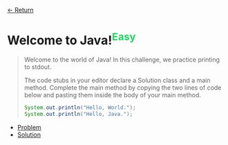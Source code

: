 [&larr; Return](https://hanggrian.github.io/grind-hackerrank/)

# Welcome to Java!<sup style="color: rgb(32, 215, 97);">Easy</sup>

> Welcome to the world of Java! In this challenge, we practice printing to
  stdout.
>
> The code stubs in your editor declare a Solution class and a main method.
  Complete the main method by copying the two lines of code below and pasting
  them inside the body of your main method.
>
> ```java
> System.out.println("Hello, World.");
> System.out.println("Hello, Java.");
> ```

- [Problem](https://www.hackerrank.com/challenges/welcome-to-java/)
- [Solution](https://github.com/hanggrian/grind-hackerrank/blob/main/java/src/main/java/WelcomeToJava.java)
